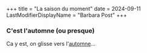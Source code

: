 +++
title = "La saison du moment"
date = 2024-09-11
LastModifierDisplayName = "Barbara Post"
+++
### C'est l'automne (ou presque)

Ca y est, on glisse vers l'[automne](/categories/automne)...